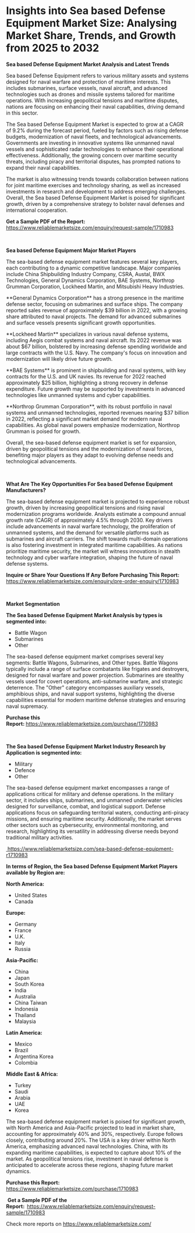 <p><h1>Insights into Sea based Defense Equipment Market Size: Analysing Market Share, Trends, and Growth from 2025 to 2032</h1></p><p><strong>Sea based Defense Equipment Market Analysis and Latest Trends</strong></p>
<p><p>Sea based Defense Equipment refers to various military assets and systems designed for naval warfare and protection of maritime interests. This includes submarines, surface vessels, naval aircraft, and advanced technologies such as drones and missile systems tailored for maritime operations. With increasing geopolitical tensions and maritime disputes, nations are focusing on enhancing their naval capabilities, driving demand in this sector.</p><p>The Sea based Defense Equipment Market is expected to grow at a CAGR of 9.2% during the forecast period, fueled by factors such as rising defense budgets, modernization of naval fleets, and technological advancements. Governments are investing in innovative systems like unmanned naval vessels and sophisticated radar technologies to enhance their operational effectiveness. Additionally, the growing concern over maritime security threats, including piracy and territorial disputes, has prompted nations to expand their naval capabilities. </p><p>The market is also witnessing trends towards collaboration between nations for joint maritime exercises and technology sharing, as well as increased investments in research and development to address emerging challenges. Overall, the Sea based Defense Equipment Market is poised for significant growth, driven by a comprehensive strategy to bolster naval defenses and international cooperation.</p></p>
<p><strong>Get a Sample PDF of the Report:&nbsp;</strong> <a href="https://www.reliablemarketsize.com/enquiry/request-sample/1710983?utm_campaign=1836&utm_medium=2&utm_source=Github&utm_content=ia&utm_term=10012025&utm_id=sea-based-defense-equipment">https://www.reliablemarketsize.com/enquiry/request-sample/1710983</a></p>
<p>&nbsp;</p>
<p><strong>Sea based Defense Equipment Major Market Players</strong></p>
<p><p>The sea-based defense equipment market features several key players, each contributing to a dynamic competitive landscape. Major companies include China Shipbuilding Industry Company, CSRA, Austal, BWX Technologies, General Dynamics Corporation, BAE Systems, Northrop Grumman Corporation, Lockheed Martin, and Mitsubishi Heavy Industries.</p><p>**General Dynamics Corporation** has a strong presence in the maritime defense sector, focusing on submarines and surface ships. The company reported sales revenue of approximately $39 billion in 2022, with a growing share attributed to naval projects. The demand for advanced submarines and surface vessels presents significant growth opportunities.</p><p>**Lockheed Martin** specializes in various naval defense systems, including Aegis combat systems and naval aircraft. Its 2022 revenue was about $67 billion, bolstered by increasing defense spending worldwide and large contracts with the U.S. Navy. The company's focus on innovation and modernization will likely drive future growth.</p><p>**BAE Systems** is prominent in shipbuilding and naval systems, with key contracts for the U.S. and UK navies. Its revenue for 2022 reached approximately $25 billion, highlighting a strong recovery in defense expenditure. Future growth may be supported by investments in advanced technologies like unmanned systems and cyber capabilities.</p><p>**Northrop Grumman Corporation**, with its robust portfolio in naval systems and unmanned technologies, reported revenues nearing $37 billion in 2022, reflecting a significant market demand for modern naval capabilities. As global naval powers emphasize modernization, Northrop Grumman is poised for growth.</p><p>Overall, the sea-based defense equipment market is set for expansion, driven by geopolitical tensions and the modernization of naval forces, benefiting major players as they adapt to evolving defense needs and technological advancements.</p></p>
<p>&nbsp;</p>
<p><strong>What Are The Key Opportunities For Sea based Defense Equipment Manufacturers?</strong></p>
<p><p>The sea-based defense equipment market is projected to experience robust growth, driven by increasing geopolitical tensions and rising naval modernization programs worldwide. Analysts estimate a compound annual growth rate (CAGR) of approximately 4.5% through 2030. Key drivers include advancements in naval warfare technology, the proliferation of unmanned systems, and the demand for versatile platforms such as submarines and aircraft carriers. The shift towards multi-domain operations is also fostering investment in integrated maritime capabilities. As nations prioritize maritime security, the market will witness innovations in stealth technology and cyber warfare integration, shaping the future of naval defense systems.</p></p>
<p><strong>Inquire or Share Your Questions If Any Before Purchasing This Report:</strong> <a href="https://www.reliablemarketsize.com/enquiry/pre-order-enquiry/1710983?utm_campaign=1836&utm_medium=2&utm_source=Github&utm_content=ia&utm_term=10012025&utm_id=sea-based-defense-equipment">https://www.reliablemarketsize.com/enquiry/pre-order-enquiry/1710983</a></p>
<p>&nbsp;</p>
<p><strong>Market Segmentation</strong></p>
<p><strong>The Sea based Defense Equipment Market Analysis by types is segmented into:</strong></p>
<p><ul><li>Battle Wagon</li><li>Submarines</li><li>Other</li></ul></p>
<p><p>The sea-based defense equipment market comprises several key segments: Battle Wagons, Submarines, and Other types. Battle Wagons typically include a range of surface combatants like frigates and destroyers, designed for naval warfare and power projection. Submarines are stealthy vessels used for covert operations, anti-submarine warfare, and strategic deterrence. The "Other" category encompasses auxiliary vessels, amphibious ships, and naval support systems, highlighting the diverse capabilities essential for modern maritime defense strategies and ensuring naval supremacy.</p></p>
<p><strong>Purchase this Report:&nbsp;</strong><a href="https://www.reliablemarketsize.com/purchase/1710983?utm_campaign=1836&utm_medium=2&utm_source=Github&utm_content=ia&utm_term=10012025&utm_id=sea-based-defense-equipment">https://www.reliablemarketsize.com/purchase/1710983</a></p>
<p>&nbsp;</p>
<p><strong>The Sea based Defense Equipment Market Industry Research by Application is segmented into:</strong></p>
<p><ul><li>Military</li><li>Defence</li><li>Other</li></ul></p>
<p><p>The sea-based defense equipment market encompasses a range of applications critical for military and defense operations. In the military sector, it includes ships, submarines, and unmanned underwater vehicles designed for surveillance, combat, and logistical support. Defense applications focus on safeguarding territorial waters, conducting anti-piracy missions, and ensuring maritime security. Additionally, the market serves other sectors such as cybersecurity, environmental monitoring, and research, highlighting its versatility in addressing diverse needs beyond traditional military activities.</p></p>
<p><a href="https://www.reliablemarketsize.com/sea-based-defense-equipment-r1710983?utm_campaign=1836&utm_medium=2&utm_source=Github&utm_content=ia&utm_term=10012025&utm_id=sea-based-defense-equipment">&nbsp;https://www.reliablemarketsize.com/sea-based-defense-equipment-r1710983</a></p>
<p><strong>In terms of Region, the Sea based Defense Equipment Market Players available by Region are:</strong></p>
<p>
    <p> <strong> North America: </strong>
        <ul>
            <li>United States</li>
            <li>Canada</li>
        </ul>
        </p> 
    <p> <strong> Europe: </strong>
        <ul>
            <li>Germany</li>
            <li>France</li>
            <li>U.K.</li>
            <li>Italy</li>
            <li>Russia</li>
        </ul>
        </p> 
    <p> <strong> Asia-Pacific: </strong>
        <ul>
            <li>China</li>
            <li>Japan</li>
            <li>South Korea</li>
            <li>India</li>
            <li>Australia</li>
            <li>China Taiwan</li>
            <li>Indonesia</li>
            <li>Thailand</li>
            <li>Malaysia</li>
        </ul>
        </p> 
    <p> <strong> Latin America: </strong>
        <ul>
            <li>Mexico</li>
            <li>Brazil</li>
            <li>Argentina Korea</li>
            <li>Colombia</li>
        </ul>
        </p> 
    <p> <strong> Middle East & Africa: </strong>
        <ul>
            <li>Turkey</li>
            <li>Saudi</li>
            <li>Arabia</li>
            <li>UAE</li>
            <li>Korea</li>
        </ul>
    </p>
    </p>
<p><p>The sea-based defense equipment market is poised for significant growth, with North America and Asia-Pacific projected to lead in market share, accounting for approximately 40% and 30%, respectively. Europe follows closely, contributing around 20%. The USA is a key driver within North America, emphasizing advanced naval technologies. China, with its expanding maritime capabilities, is expected to capture about 10% of the market. As geopolitical tensions rise, investment in naval defense is anticipated to accelerate across these regions, shaping future market dynamics.</p></p>
<p><strong>Purchase this Report: </strong><a href="https://www.reliablemarketsize.com/purchase/1710983?utm_campaign=1836&utm_medium=2&utm_source=Github&utm_content=ia&utm_term=10012025&utm_id=sea-based-defense-equipment">https://www.reliablemarketsize.com/purchase/1710983</a></p>
<p>&nbsp;<strong>Get a Sample PDF of the Report:&nbsp;&nbsp;</strong><a href="https://www.reliablemarketsize.com/enquiry/request-sample/1710983?utm_campaign=1836&utm_medium=2&utm_source=Github&utm_content=ia&utm_term=10012025&utm_id=sea-based-defense-equipment">https://www.reliablemarketsize.com/enquiry/request-sample/1710983</a></p>
<p><strong></strong></p>
<p>Check more reports on <a href="https://www.reliablemarketsize.com/?utm_campaign=1836&utm_medium=2&utm_source=Github&utm_content=ia&utm_term=10012025&utm_id=sea-based-defense-equipment">https://www.reliablemarketsize.com/</a></p>